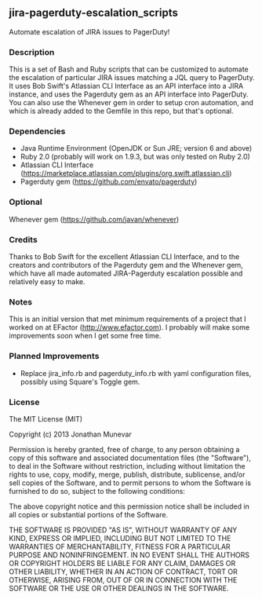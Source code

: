 jira-pagerduty-escalation_scripts
---------------------------------

Automate escalation of JIRA issues to PagerDuty!

### Description

This is a set of Bash and Ruby scripts that can be customized to automate the escalation of particular JIRA issues matching a JQL query to PagerDuty. It uses Bob Swift's Atlassian CLI Interface as an API interface into a JIRA instance, and uses the Pagerduty gem as an API interface into PagerDuty. You can also use the Whenever gem in order to setup cron automation, and which is already added to the Gemfile in this repo, but that's optional. 

### Dependencies

- Java Runtime Environment (OpenJDK or Sun JRE; version 6 and above)
- Ruby 2.0 (probably will work on 1.9.3, but was only tested on Ruby 2.0)
- Atlassian CLI Interface (<https://marketplace.atlassian.com/plugins/org.swift.atlassian.cli>)
- Pagerduty gem (<https://github.com/envato/pagerduty>)

### Optional

Whenever gem (<https://github.com/javan/whenever>)

### Credits

Thanks to Bob Swift for the excellent Atlassian CLI Interface, and to the creators and contributors of the Pagerduty gem and the Whenever gem, which have all made automated JIRA-Pagerduty escalation possible and relatively easy to make.

### Notes

This is an initial version that met minimum requirements of a project that I worked on at EFactor (<http://www.efactor.com>). I probably will make some improvements soon when I get some free time.

### Planned Improvements

- Replace jira_info.rb and pagerduty_info.rb with yaml configuration files, possibly using Square's Toggle gem.

### License

The MIT License (MIT)

Copyright (c) 2013 Jonathan Munevar

Permission is hereby granted, free of charge, to any person obtaining a copy
of this software and associated documentation files (the "Software"), to deal
in the Software without restriction, including without limitation the rights
to use, copy, modify, merge, publish, distribute, sublicense, and/or sell
copies of the Software, and to permit persons to whom the Software is
furnished to do so, subject to the following conditions:

The above copyright notice and this permission notice shall be included in all
copies or substantial portions of the Software.

THE SOFTWARE IS PROVIDED "AS IS", WITHOUT WARRANTY OF ANY KIND, EXPRESS OR
IMPLIED, INCLUDING BUT NOT LIMITED TO THE WARRANTIES OF MERCHANTABILITY,
FITNESS FOR A PARTICULAR PURPOSE AND NONINFRINGEMENT. IN NO EVENT SHALL THE
AUTHORS OR COPYRIGHT HOLDERS BE LIABLE FOR ANY CLAIM, DAMAGES OR OTHER
LIABILITY, WHETHER IN AN ACTION OF CONTRACT, TORT OR OTHERWISE, ARISING FROM,
OUT OF OR IN CONNECTION WITH THE SOFTWARE OR THE USE OR OTHER DEALINGS IN THE
SOFTWARE.
